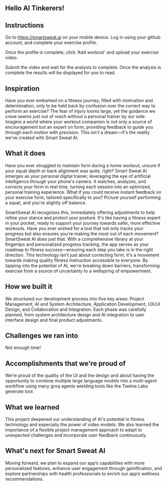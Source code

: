 ## Hello AI Tinkerers!

## Instructions

Go to https://smartsweat.ai on your mobile device. Log in using your github account, and complete your exercise profile.

Once the profile is complete, click 'Add workout' and upload your exercise video.

Submit the video and wait for the analysis to complete. Once the analysis is complete the results will be displayed for you to read.

## Inspiration

Have you ever embarked on a fitness journey, filled with motivation and determination, only to be held back by confusion over the correct way to perform an exercise? The fear of injury looms large, yet the guidance we crave seems just out of reach without a personal trainer by our side. Imagine a world where your workout companion is not only a source of encouragement but an expert on form, providing feedback to guide you through each motion with precision. This isn't a dream—it's the reality we've created with Smart Sweat AI.

## What it does

Have you ever struggled to maintain form during a home workout, unsure if your squat depth or back alignment was quite, right? Smart Sweat AI emerges as your personal digital trainer, leveraging the eye of artificial intelligence through your phone's camera. It watches, analyzes, and corrects your form in real time, turning each session into an optimized, personal training experience. What if you could receive instant feedback on your exercise form, tailored specifically to you? Picture yourself performing a squat, and you're slightly off balance.

SmartSweat AI recognizes this, immediately offering adjustments to help refine your stance and protect your posture. It's like having a fitness expert in your pocket, ready to support your journey towards safer, more effective workouts. Have you ever wished for a tool that not only tracks your progress but also ensures you're making the most out of each movement? SmartSweat AI does just that. With a comprehensive library at your fingertips and personalized progress tracking, the app serves as your roadmap to fitness success—ensuring each step you take is in the right direction. This technology isn't just about correcting form; it's a movement towards making quality fitness instruction accessible to everyone. By tapping into the potential of AI, we're breaking down barriers, transforming exercise from a source of uncertainty to a wellspring of empowerment.

## How we built it

We structured our development process into five key areas: Project Management, AI and System Architecture, Application Development, UX/UI Design, and Collaboration and Integration. Each phase was carefully planned, from system architecture design and AI integration to user interface design and final product adjustments.

## Challenges we ran into

Not enough time!

## Accomplishments that we're proud of

We’re proud of the quality of the UI and the design and about having the opportunity to combine multiple large language models into a multi-agent workflow using many groq agents wielding tools like the Twelve Labs generate tool.

## What we learned

This project deepened our understanding of AI's potential in fitness technology and especially the power of video models. We also learned the importance of a flexible project management approach to adapt to unexpected challenges and incorporate user feedback continuously.

## What's next for Smart Sweat AI

Moving forward, we plan to expand our app’s capabilities with more personalized features, enhance user engagement through gamification, and explore partnerships with health professionals to enrich our app’s wellness recommendations.
